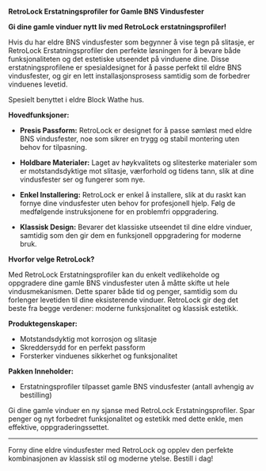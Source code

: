 <!-- Edit this file to change the product description -->

<p><strong>RetroLock Erstatningsprofiler for Gamle BNS Vindusfester</strong></p>
<p><strong>Gi dine gamle vinduer nytt liv med RetroLock erstatningsprofiler!</strong></p>
<p>Hvis du har eldre BNS vindusfester som begynner å vise tegn på slitasje, er RetroLock Erstatningsprofiler den perfekte løsningen for å bevare både funksjonaliteten og det estetiske utseendet på vinduene dine. Disse erstatningsprofilene er spesialdesignet for å passe perfekt til eldre BNS vindusfester, og gir en lett installasjonsprosess samtidig som de forbedrer vinduenes levetid.</p>
<p>Spesielt benyttet i eldre Block Wathe hus.</p>
<p><strong>Hovedfunksjoner:</strong></p>
<ul>
<li>
<p><strong>Presis Passform:</strong> RetroLock er designet for å passe sømløst med eldre BNS vindusfester, noe som sikrer en trygg og stabil montering uten behov for tilpasning.</p>
</li>
<li>
<p><strong>Holdbare Materialer:</strong> Laget av høykvalitets og slitesterke materialer som er motstandsdyktige mot slitasje, værforhold og tidens tann, slik at dine vindusfester ser og fungerer som nye.</p>
</li>
<li>
<p><strong>Enkel Installering:</strong> RetroLock er enkel å installere, slik at du raskt kan fornye dine vindusfester uten behov for profesjonell hjelp. Følg de medfølgende instruksjonene for en problemfri oppgradering.</p>
</li>
<li>
<p><strong>Klassisk Design:</strong> Bevarer det klassiske utseendet til dine eldre vinduer, samtidig som den gir dem en funksjonell oppgradering for moderne bruk.</p>
</li>
</ul>
<p><strong>Hvorfor velge RetroLock?</strong></p>
<p>Med RetroLock Erstatningsprofiler kan du enkelt vedlikeholde og oppgradere dine gamle BNS vindusfester uten å måtte skifte ut hele vindusmekanismen. Dette sparer både tid og penger, samtidig som du forlenger levetiden til dine eksisterende vinduer. RetroLock gir deg det beste fra begge verdener: moderne funksjonalitet og klassisk estetikk.</p>
<p><strong>Produktegenskaper:</strong></p>
<ul>
<li>Motstandsdyktig mot korrosjon og slitasje</li>
<li>Skreddersydd for en perfekt passform</li>
<li>Forsterker vinduenes sikkerhet og funksjonalitet</li>
</ul>
<p><strong>Pakken Inneholder:</strong></p>
<ul>
<li>Erstatningsprofiler tilpasset gamle BNS vindusfester (antall avhengig av bestilling)<br>
</li>
</ul>
<p>Gi dine gamle vinduer en ny sjanse med RetroLock Erstatningsprofiler. Spar penger og nyt forbedret funksjonalitet og estetikk med dette enkle, men effektive, oppgraderingssettet.</p>
<hr>
<p>Forny dine eldre vindusfester med RetroLock og opplev den perfekte kombinasjonen av klassisk stil og moderne ytelse. Bestill i dag!</p>